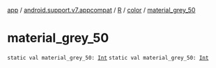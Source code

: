 [app](../../../index.md) / [android.support.v7.appcompat](../../index.md) / [R](../index.md) / [color](index.md) / [material_grey_50](./material_grey_50.md)

# material_grey_50

`static val material_grey_50: `[`Int`](https://kotlinlang.org/api/latest/jvm/stdlib/kotlin/-int/index.html)
`static val material_grey_50: `[`Int`](https://kotlinlang.org/api/latest/jvm/stdlib/kotlin/-int/index.html)
